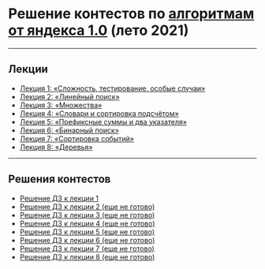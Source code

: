 # Решение контестов по [алгоритмам от яндекса 1.0](https://yandex.ru/yaintern/algorithm-training_1) (лето 2021)

---
## Лекции

- [Лекция 1: «Сложность, тестирование, особые случаи»](https://www.youtube.com/watch?v=QLhqYNsPIVo)
- [Лекция 2: «Линейный поиск»](https://www.youtube.com/watch?v=SKwB41FrGgU)
- [Лекция 3: «Множества»](https://www.youtube.com/watch?v=PUpmV2ieIHA&t=2678s)
- [Лекция 4: «Словари и сортировка подсчётом»](https://www.youtube.com/watch?v=Nb5mW1yWVSs)
- [Лекция 5: «Префиксные суммы и два указателя»](https://www.youtube.com/watch?v=de28y8Dcvkg&t=713s)
- [Лекция 6: «Бинарный поиск»](https://www.youtube.com/watch?v=YENpZexHfuk&t=247s)
- [Лекция 7: «Сортировка событий»](https://www.youtube.com/watch?v=hGixDBO-p6Q)
- [Лекция 8: «Деревья»](https://www.youtube.com/watch?v=lEJzqHgyels)

---
## Решения контестов

- [Решение ДЗ к лекции 1](https://github.com/OkhotnikovFN/Yandex-Algorithms/tree/main/trainings_1.0/hw_1)
- [Решение ДЗ к лекции 2 (еще не готово)]()
- [Решение ДЗ к лекции 3 (еще не готово)]()
- [Решение ДЗ к лекции 4 (еще не готово)]()
- [Решение ДЗ к лекции 5 (еще не готово)]()
- [Решение ДЗ к лекции 6 (еще не готово)]()
- [Решение ДЗ к лекции 7 (еще не готово)]()
- [Решение ДЗ к лекции 8 (еще не готово)]()
